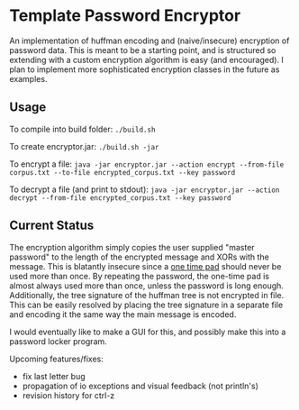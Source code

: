 Template Password Encryptor
===========================

An implementation of huffman encoding and (naive/insecure) encryption of password data. This is meant to be a starting point, and is structured so extending with a custom encryption algorithm is easy (and encouraged). I plan to implement more sophisticated encryption classes in the future as examples.

Usage
-----

To compile into build folder:
`./build.sh`

To create encryptor.jar:
`./build.sh -jar`

To encrypt a file:
`java -jar encryptor.jar --action encrypt --from-file corpus.txt --to-file encrypted_corpus.txt --key password`

To decrypt a file (and print to stdout):
`java -jar encryptor.jar --action decrypt --from-file encrypted_corpus.txt --key password`

Current Status
--------------

The encryption algorithm simply copies the user supplied "master password" to the length of the encrypted message and XORs with the message. This is blatantly insecure since a [one time pad](http://en.wikipedia.org/wiki/One-time_pad) should never be used more than once. By repeating the password, the one-time pad is almost always used more than once, unless the password is long enough. Additionally, the tree signature of the huffman tree is not encrypted in file. This can be easily resolved by placing the tree signature in a separate file and encoding it the same way the main message is encoded.

I would eventually like to make a GUI for this, and possibly make this into a password locker program.

Upcoming features/fixes:
- fix last letter bug
- propagation of io exceptions and visual feedback (not println's)
- revision history for ctrl-z
